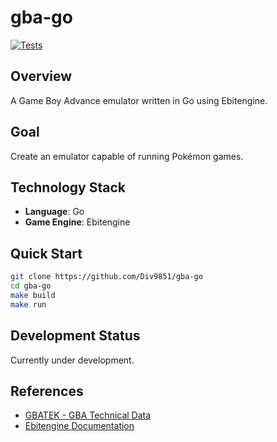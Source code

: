 # gba-go

[![Tests](https://github.com/Div9851/gba-go/actions/workflows/test.yml/badge.svg)](https://github.com/Div9851/gba-go/actions/workflows/test.yml)

## Overview

A Game Boy Advance emulator written in Go using Ebitengine.

## Goal

Create an emulator capable of running Pokémon games.

## Technology Stack

- **Language**: Go
- **Game Engine**: Ebitengine

## Quick Start

```bash
git clone https://github.com/Div9851/gba-go
cd gba-go
make build
make run
```

## Development Status

Currently under development.

## References

- [GBATEK - GBA Technical Data](https://rust-console.github.io/gbatek-gbaonly)
- [Ebitengine Documentation](https://ebitengine.org/)
